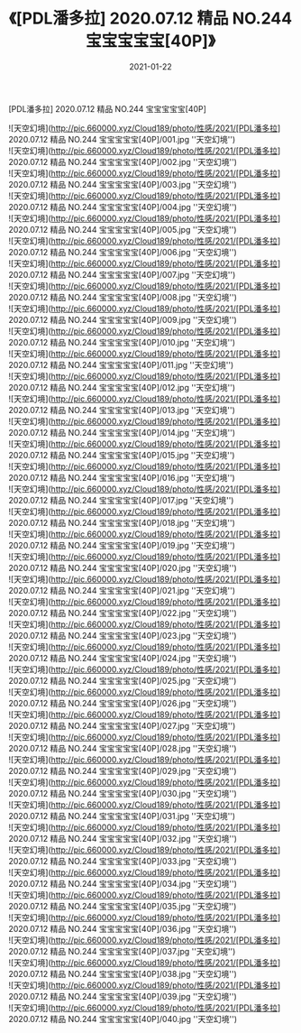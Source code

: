 ﻿---
layout: post
title:  《[PDL潘多拉] 2020.07.12 精品 NO.244 宝宝宝宝宝[40P]》
date:   2021-01-22
img: http://pic.660000.xyz/Cloud189/photo/性感/2021/[PDL潘多拉] 2020.07.12 精品 NO.244 宝宝宝宝宝[40P]/000.jpg
categories: [美女, 性感, 泳衣]
---

[PDL潘多拉] 2020.07.12 精品 NO.244 宝宝宝宝宝[40P]



![天空幻境](http://pic.660000.xyz/Cloud189/photo/性感/2021/[PDL潘多拉] 2020.07.12 精品 NO.244 宝宝宝宝宝[40P]/001.jpg ''天空幻境'') <br>
![天空幻境](http://pic.660000.xyz/Cloud189/photo/性感/2021/[PDL潘多拉] 2020.07.12 精品 NO.244 宝宝宝宝宝[40P]/002.jpg ''天空幻境'') <br>
![天空幻境](http://pic.660000.xyz/Cloud189/photo/性感/2021/[PDL潘多拉] 2020.07.12 精品 NO.244 宝宝宝宝宝[40P]/003.jpg ''天空幻境'') <br>
![天空幻境](http://pic.660000.xyz/Cloud189/photo/性感/2021/[PDL潘多拉] 2020.07.12 精品 NO.244 宝宝宝宝宝[40P]/004.jpg ''天空幻境'') <br>
![天空幻境](http://pic.660000.xyz/Cloud189/photo/性感/2021/[PDL潘多拉] 2020.07.12 精品 NO.244 宝宝宝宝宝[40P]/005.jpg ''天空幻境'') <br>
![天空幻境](http://pic.660000.xyz/Cloud189/photo/性感/2021/[PDL潘多拉] 2020.07.12 精品 NO.244 宝宝宝宝宝[40P]/006.jpg ''天空幻境'') <br>
![天空幻境](http://pic.660000.xyz/Cloud189/photo/性感/2021/[PDL潘多拉] 2020.07.12 精品 NO.244 宝宝宝宝宝[40P]/007.jpg ''天空幻境'') <br>
![天空幻境](http://pic.660000.xyz/Cloud189/photo/性感/2021/[PDL潘多拉] 2020.07.12 精品 NO.244 宝宝宝宝宝[40P]/008.jpg ''天空幻境'') <br>
![天空幻境](http://pic.660000.xyz/Cloud189/photo/性感/2021/[PDL潘多拉] 2020.07.12 精品 NO.244 宝宝宝宝宝[40P]/009.jpg ''天空幻境'') <br>
![天空幻境](http://pic.660000.xyz/Cloud189/photo/性感/2021/[PDL潘多拉] 2020.07.12 精品 NO.244 宝宝宝宝宝[40P]/010.jpg ''天空幻境'') <br>
![天空幻境](http://pic.660000.xyz/Cloud189/photo/性感/2021/[PDL潘多拉] 2020.07.12 精品 NO.244 宝宝宝宝宝[40P]/011.jpg ''天空幻境'') <br>
![天空幻境](http://pic.660000.xyz/Cloud189/photo/性感/2021/[PDL潘多拉] 2020.07.12 精品 NO.244 宝宝宝宝宝[40P]/012.jpg ''天空幻境'') <br>
![天空幻境](http://pic.660000.xyz/Cloud189/photo/性感/2021/[PDL潘多拉] 2020.07.12 精品 NO.244 宝宝宝宝宝[40P]/013.jpg ''天空幻境'') <br>
![天空幻境](http://pic.660000.xyz/Cloud189/photo/性感/2021/[PDL潘多拉] 2020.07.12 精品 NO.244 宝宝宝宝宝[40P]/014.jpg ''天空幻境'') <br>
![天空幻境](http://pic.660000.xyz/Cloud189/photo/性感/2021/[PDL潘多拉] 2020.07.12 精品 NO.244 宝宝宝宝宝[40P]/015.jpg ''天空幻境'') <br>
![天空幻境](http://pic.660000.xyz/Cloud189/photo/性感/2021/[PDL潘多拉] 2020.07.12 精品 NO.244 宝宝宝宝宝[40P]/016.jpg ''天空幻境'') <br>
![天空幻境](http://pic.660000.xyz/Cloud189/photo/性感/2021/[PDL潘多拉] 2020.07.12 精品 NO.244 宝宝宝宝宝[40P]/017.jpg ''天空幻境'') <br>
![天空幻境](http://pic.660000.xyz/Cloud189/photo/性感/2021/[PDL潘多拉] 2020.07.12 精品 NO.244 宝宝宝宝宝[40P]/018.jpg ''天空幻境'') <br>
![天空幻境](http://pic.660000.xyz/Cloud189/photo/性感/2021/[PDL潘多拉] 2020.07.12 精品 NO.244 宝宝宝宝宝[40P]/019.jpg ''天空幻境'') <br>
![天空幻境](http://pic.660000.xyz/Cloud189/photo/性感/2021/[PDL潘多拉] 2020.07.12 精品 NO.244 宝宝宝宝宝[40P]/020.jpg ''天空幻境'') <br>
![天空幻境](http://pic.660000.xyz/Cloud189/photo/性感/2021/[PDL潘多拉] 2020.07.12 精品 NO.244 宝宝宝宝宝[40P]/021.jpg ''天空幻境'') <br>
![天空幻境](http://pic.660000.xyz/Cloud189/photo/性感/2021/[PDL潘多拉] 2020.07.12 精品 NO.244 宝宝宝宝宝[40P]/022.jpg ''天空幻境'') <br>
![天空幻境](http://pic.660000.xyz/Cloud189/photo/性感/2021/[PDL潘多拉] 2020.07.12 精品 NO.244 宝宝宝宝宝[40P]/023.jpg ''天空幻境'') <br>
![天空幻境](http://pic.660000.xyz/Cloud189/photo/性感/2021/[PDL潘多拉] 2020.07.12 精品 NO.244 宝宝宝宝宝[40P]/024.jpg ''天空幻境'') <br>
![天空幻境](http://pic.660000.xyz/Cloud189/photo/性感/2021/[PDL潘多拉] 2020.07.12 精品 NO.244 宝宝宝宝宝[40P]/025.jpg ''天空幻境'') <br>
![天空幻境](http://pic.660000.xyz/Cloud189/photo/性感/2021/[PDL潘多拉] 2020.07.12 精品 NO.244 宝宝宝宝宝[40P]/026.jpg ''天空幻境'') <br>
![天空幻境](http://pic.660000.xyz/Cloud189/photo/性感/2021/[PDL潘多拉] 2020.07.12 精品 NO.244 宝宝宝宝宝[40P]/027.jpg ''天空幻境'') <br>
![天空幻境](http://pic.660000.xyz/Cloud189/photo/性感/2021/[PDL潘多拉] 2020.07.12 精品 NO.244 宝宝宝宝宝[40P]/028.jpg ''天空幻境'') <br>
![天空幻境](http://pic.660000.xyz/Cloud189/photo/性感/2021/[PDL潘多拉] 2020.07.12 精品 NO.244 宝宝宝宝宝[40P]/029.jpg ''天空幻境'') <br>
![天空幻境](http://pic.660000.xyz/Cloud189/photo/性感/2021/[PDL潘多拉] 2020.07.12 精品 NO.244 宝宝宝宝宝[40P]/030.jpg ''天空幻境'') <br>
![天空幻境](http://pic.660000.xyz/Cloud189/photo/性感/2021/[PDL潘多拉] 2020.07.12 精品 NO.244 宝宝宝宝宝[40P]/031.jpg ''天空幻境'') <br>
![天空幻境](http://pic.660000.xyz/Cloud189/photo/性感/2021/[PDL潘多拉] 2020.07.12 精品 NO.244 宝宝宝宝宝[40P]/032.jpg ''天空幻境'') <br>
![天空幻境](http://pic.660000.xyz/Cloud189/photo/性感/2021/[PDL潘多拉] 2020.07.12 精品 NO.244 宝宝宝宝宝[40P]/033.jpg ''天空幻境'') <br>
![天空幻境](http://pic.660000.xyz/Cloud189/photo/性感/2021/[PDL潘多拉] 2020.07.12 精品 NO.244 宝宝宝宝宝[40P]/034.jpg ''天空幻境'') <br>
![天空幻境](http://pic.660000.xyz/Cloud189/photo/性感/2021/[PDL潘多拉] 2020.07.12 精品 NO.244 宝宝宝宝宝[40P]/035.jpg ''天空幻境'') <br>
![天空幻境](http://pic.660000.xyz/Cloud189/photo/性感/2021/[PDL潘多拉] 2020.07.12 精品 NO.244 宝宝宝宝宝[40P]/036.jpg ''天空幻境'') <br>
![天空幻境](http://pic.660000.xyz/Cloud189/photo/性感/2021/[PDL潘多拉] 2020.07.12 精品 NO.244 宝宝宝宝宝[40P]/037.jpg ''天空幻境'') <br>
![天空幻境](http://pic.660000.xyz/Cloud189/photo/性感/2021/[PDL潘多拉] 2020.07.12 精品 NO.244 宝宝宝宝宝[40P]/038.jpg ''天空幻境'') <br>
![天空幻境](http://pic.660000.xyz/Cloud189/photo/性感/2021/[PDL潘多拉] 2020.07.12 精品 NO.244 宝宝宝宝宝[40P]/039.jpg ''天空幻境'') <br>
![天空幻境](http://pic.660000.xyz/Cloud189/photo/性感/2021/[PDL潘多拉] 2020.07.12 精品 NO.244 宝宝宝宝宝[40P]/040.jpg ''天空幻境'') <br>